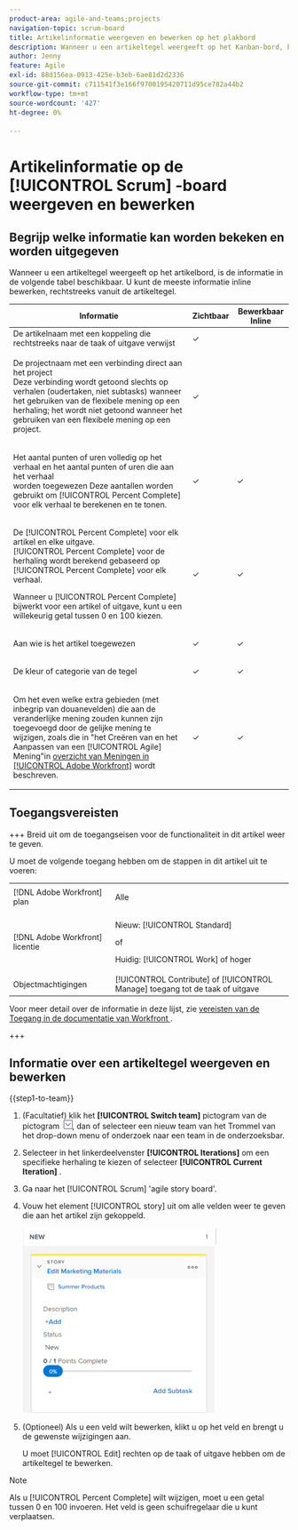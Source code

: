 ```yaml
---
product-area: agile-and-teams;projects
navigation-topic: scrum-board
title: Artikelinformatie weergeven en bewerken op het plakbord
description: Wanneer u een artikeltegel weergeeft op het Kanban-bord, kunt u bepaalde informatie inline bewerken, rechtstreeks vanuit de artikeltegel.
author: Jenny
feature: Agile
exl-id: 88d156ea-0913-425e-b3eb-6ae81d2d2336
source-git-commit: c711541f3e166f9700195420711d95ce782a44b2
workflow-type: tm+mt
source-wordcount: '427'
ht-degree: 0%

---
```


# Artikelinformatie op de [!UICONTROL Scrum] -board weergeven en bewerken

## Begrijp welke informatie kan worden bekeken en worden uitgegeven

Wanneer u een artikeltegel weergeeft op het artikelbord, is de informatie in de volgende tabel beschikbaar. U kunt de meeste informatie inline bewerken, rechtstreeks vanuit de artikeltegel.

<table style="table-layout:auto"> 
 <col> 
 <col> 
 <col> 
 <thead> 
  <tr> 
   <th><strong> Informatie </strong> </th> 
   <th><strong> Zichtbaar </strong> </th> 
   <th><strong> Bewerkbaar Inline </strong> </th> 
  </tr> 
 </thead> 
 <tbody> 
  <tr> 
   <td>De artikelnaam met een koppeling die rechtstreeks naar de taak of uitgave verwijst</td> 
   <td>✓</td> 
   <td> </td> 
  </tr> 
  <tr> 
   <td> <p>De projectnaam met een verbinding direct aan het project <br> Deze verbinding wordt getoond slechts op verhalen (oudertaken, niet subtasks) wanneer het gebruiken van de flexibele mening op een herhaling; het wordt niet getoond wanneer het gebruiken van een flexibele mening op een project.</p> </td> 
   <td>✓ </td> 
   <td> </td> 
  </tr> 
  <tr> 
   <td> <p>Het aantal punten of uren volledig op het verhaal en het aantal punten of uren die aan het verhaal <br> worden toegewezen Deze aantallen worden gebruikt om [!UICONTROL Percent Complete] voor elk verhaal te berekenen en te tonen.</p> </td> 
   <td>✓</td> 
   <td>✓</td> 
  </tr> 
  <tr> 
   <td> <p>De [!UICONTROL Percent Complete] voor elk artikel en elke uitgave.<br> [!UICONTROL Percent Complete] voor de herhaling wordt berekend gebaseerd op [!UICONTROL Percent Complete] voor elk verhaal.</p> <p>Wanneer u [!UICONTROL Percent Complete] bijwerkt voor een artikel of uitgave, kunt u een willekeurig getal tussen 0 en 100 kiezen.</p> </td> 
   <td>✓</td> 
   <td>✓</td> 
  </tr> 
  <tr> 
   <td> <p>Aan wie is het artikel toegewezen</p> </td> 
   <td>✓</td> 
   <td>✓</td> 
  </tr> 
  <tr> 
   <td> <p>De kleur of categorie van de tegel</p> </td> 
   <td>✓</td> 
   <td>✓</td> 
  </tr> 
  <tr> 
   <td> <p>Om het even welke extra gebieden (met inbegrip van douanevelden) die aan de veranderlijke mening zouden kunnen zijn toegevoegd door de gelijke mening te wijzigen, zoals die in "het Creëren van en het Aanpassen van een [!UICONTROL Agile] Mening"in <a href="../../../reports-and-dashboards/reports/reporting-elements/views-overview.md" class="MCXref xref"> overzicht van Meningen in [!UICONTROL Adobe Workfront]</a> wordt beschreven.</p> </td> 
   <td>✓</td> 
   <td>✓</td> 
  </tr> 
 </tbody> 
</table>

## Toegangsvereisten

+++ Breid uit om de toegangseisen voor de functionaliteit in dit artikel weer te geven.

U moet de volgende toegang hebben om de stappen in dit artikel uit te voeren:

<table style="table-layout:auto"> 
 <tbody> 
  <tr> 
   <td role="rowheader">[!DNL Adobe Workfront] plan</td> 
   <td> <p>Alle</p> </td> 
  </tr> 
  <tr> 
   <td role="rowheader">[!DNL Adobe Workfront] licentie</td> 
   <td> <p>Nieuw: [!UICONTROL Standard]</p> 
   of
   <p>Huidig: [!UICONTROL Work] of hoger</p> </td> 
  </tr>
   <tr> 
   <td role="rowheader">Objectmachtigingen</td> 
   <td>[!UICONTROL Contribute] of [!UICONTROL Manage] toegang tot de taak of uitgave</td> 
  </tr>
 </tbody> 
</table>

Voor meer detail over de informatie in deze lijst, zie [ vereisten van de Toegang in de documentatie van Workfront ](/help/quicksilver/administration-and-setup/add-users/access-levels-and-object-permissions/access-level-requirements-in-documentation.md).

+++

## Informatie over een artikeltegel weergeven en bewerken

{{step1-to-team}}

1. (Facultatief) klik het **[!UICONTROL Switch team]** pictogram van de pictogram ![ Schakelaar teampictogram ](assets/switch-team-icon.png), dan of selecteer een nieuw team van het Trommel van het drop-down menu of onderzoek naar een team in de onderzoeksbar.

1. Selecteer in het linkerdeelvenster **[!UICONTROL Iterations]** om een specifieke herhaling te kiezen of selecteer **[!UICONTROL Current Iteration]** .

1. Ga naar het [!UICONTROL Scrum] &#39;agile story board&#39;.
1. Vouw het element [!UICONTROL story] uit om alle velden weer te geven die aan het artikel zijn gekoppeld.

   ![ verhaalkaart ](assets/agile-storycard-scrum-2021-350x333.png)

1. (Optioneel) Als u een veld wilt bewerken, klikt u op het veld en brengt u de gewenste wijzigingen aan.

   U moet [!UICONTROL Edit] rechten op de taak of uitgave hebben om de artikeltegel te bewerken.

>[!NOTE]
>
>Als u [!UICONTROL Percent Complete] wilt wijzigen, moet u een getal tussen 0 en 100 invoeren. Het veld is geen schuifregelaar die u kunt verplaatsen.
